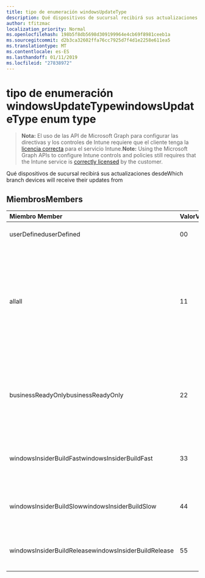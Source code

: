 ```yaml
---
title: tipo de enumeración windowsUpdateType
description: Qué dispositivos de sucursal recibirá sus actualizaciones desde
author: tfitzmac
localization_priority: Normal
ms.openlocfilehash: 198b5f8db5698d309199964e4cb69f8981ceeb1a
ms.sourcegitcommit: d2b3ca32602ffa76cc7925d7f4d1e2258e611ea5
ms.translationtype: MT
ms.contentlocale: es-ES
ms.lasthandoff: 01/11/2019
ms.locfileid: "27838972"
---
```

# <a name="windowsupdatetype-enum-type"></a><span data-ttu-id="ef696-103">tipo de enumeración windowsUpdateType</span><span class="sxs-lookup"><span data-stu-id="ef696-103">windowsUpdateType enum type</span></span>

> <span data-ttu-id="ef696-104">**Nota:** El uso de las API de Microsoft Graph para configurar las directivas y los controles de Intune requiere que el cliente tenga la [licencia correcta](https://go.microsoft.com/fwlink/?linkid=839381) para el servicio Intune.</span><span class="sxs-lookup"><span data-stu-id="ef696-104">**Note:** Using the Microsoft Graph APIs to configure Intune controls and policies still requires that the Intune service is [correctly licensed](https://go.microsoft.com/fwlink/?linkid=839381) by the customer.</span></span>

<span data-ttu-id="ef696-105">Qué dispositivos de sucursal recibirá sus actualizaciones desde</span><span class="sxs-lookup"><span data-stu-id="ef696-105">Which branch devices will receive their updates from</span></span>
## <a name="members"></a><span data-ttu-id="ef696-106">Miembros</span><span class="sxs-lookup"><span data-stu-id="ef696-106">Members</span></span>
|<span data-ttu-id="ef696-107">Miembro	</span><span class="sxs-lookup"><span data-stu-id="ef696-107">Member</span></span>|<span data-ttu-id="ef696-108">Valor</span><span class="sxs-lookup"><span data-stu-id="ef696-108">Value</span></span>|<span data-ttu-id="ef696-109">Description</span><span class="sxs-lookup"><span data-stu-id="ef696-109">Description</span></span>|
|:---|:---|:---|
|<span data-ttu-id="ef696-110">userDefined</span><span class="sxs-lookup"><span data-stu-id="ef696-110">userDefined</span></span>|<span data-ttu-id="ef696-111">0</span><span class="sxs-lookup"><span data-stu-id="ef696-111">0</span></span>|<span data-ttu-id="ef696-112">Permitir al usuario que establezca.</span><span class="sxs-lookup"><span data-stu-id="ef696-112">Allow the user to set.</span></span>|
|<span data-ttu-id="ef696-113">all</span><span class="sxs-lookup"><span data-stu-id="ef696-113">all</span></span>|<span data-ttu-id="ef696-114">1</span><span class="sxs-lookup"><span data-stu-id="ef696-114">1</span></span>|<span data-ttu-id="ef696-115">Punto y anuales del canal (destino).</span><span class="sxs-lookup"><span data-stu-id="ef696-115">Semi-annual Channel (Targeted).</span></span> <span data-ttu-id="ef696-116">Dispositivo Obtiene todas las actualizaciones aplicables característica de punto y anuales del canal (destino).</span><span class="sxs-lookup"><span data-stu-id="ef696-116">Device gets all applicable feature updates from Semi-annual Channel (Targeted).</span></span>|
|<span data-ttu-id="ef696-117">businessReadyOnly</span><span class="sxs-lookup"><span data-stu-id="ef696-117">businessReadyOnly</span></span>|<span data-ttu-id="ef696-118">2</span><span class="sxs-lookup"><span data-stu-id="ef696-118">2</span></span>|<span data-ttu-id="ef696-119">Punto y anuales del canal.</span><span class="sxs-lookup"><span data-stu-id="ef696-119">Semi-annual Channel.</span></span> <span data-ttu-id="ef696-120">Dispositivo Obtiene las actualizaciones de la característica de punto y anuales del canal.</span><span class="sxs-lookup"><span data-stu-id="ef696-120">Device gets feature updates from Semi-annual Channel.</span></span>|
|<span data-ttu-id="ef696-121">windowsInsiderBuildFast</span><span class="sxs-lookup"><span data-stu-id="ef696-121">windowsInsiderBuildFast</span></span>|<span data-ttu-id="ef696-122">3</span><span class="sxs-lookup"><span data-stu-id="ef696-122">3</span></span>|<span data-ttu-id="ef696-123">Compilación de información confidencial de Windows - Fast</span><span class="sxs-lookup"><span data-stu-id="ef696-123">Windows Insider build - Fast</span></span>|
|<span data-ttu-id="ef696-124">windowsInsiderBuildSlow</span><span class="sxs-lookup"><span data-stu-id="ef696-124">windowsInsiderBuildSlow</span></span>|<span data-ttu-id="ef696-125">4</span><span class="sxs-lookup"><span data-stu-id="ef696-125">4</span></span>|<span data-ttu-id="ef696-126">Compilación de información confidencial de Windows - lento</span><span class="sxs-lookup"><span data-stu-id="ef696-126">Windows Insider build - Slow</span></span>|
|<span data-ttu-id="ef696-127">windowsInsiderBuildRelease</span><span class="sxs-lookup"><span data-stu-id="ef696-127">windowsInsiderBuildRelease</span></span>|<span data-ttu-id="ef696-128">5</span><span class="sxs-lookup"><span data-stu-id="ef696-128">5</span></span>|<span data-ttu-id="ef696-129">Versión de lanzamiento de información confidencial de Windows</span><span class="sxs-lookup"><span data-stu-id="ef696-129">Release Windows Insider build</span></span>|



